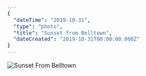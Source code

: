 ```yaml
---
{
  "dateTime": "2019-10-31",
  "type": "photo",
  "title": "Sunset from Belltown",
  "dateCreated": "2019-10-31T00:00:00.000Z"
}
---
```

![Sunset From Belltown][wa]

[wa]: /img/20191031-sunset-from-belltown.jpg